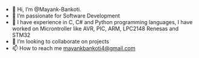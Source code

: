 - 👋 Hi, I’m @Mayank-Bankoti.
- 👀 I’m passionate for Software Development
- 🌱 I have experience in C, C# and Python programming languages, I have worked on Microntroller like AVR, PIC, ARM, LPC2148 Renesas and STM32  
- 💞️ I’m looking to collaborate on projects
- 📫 How to reach me mayankbankoti4@gmail.com
